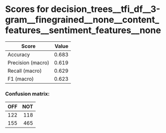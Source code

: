 # Scores for decision_trees__tfi_df__3-gram__finegrained__none__content_features__sentiment_features__none
|      Score      |Value|
|-----------------|----:|
|Accuracy         |0.683|
|Precision (macro)|0.619|
|Recall (macro)   |0.629|
|F1 (macro)       |0.623|

### Confusion matrix:
|OFF|NOT|
|--:|--:|
|122|118|
|155|465|
